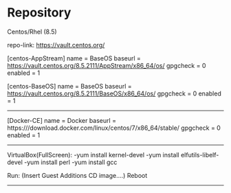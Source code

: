 # Repository

Centos/Rhel (8.5)

repo-link: https://vault.centos.org/

[centos-AppStream]
name = BaseOS
baseurl = https://vault.centos.org/8.5.2111/AppStream/x86_64/os/
gpgcheck = 0
enabled = 1

[centos-BaseOS]
name = BaseOS
baseurl = https://vault.centos.org/8.5.2111/BaseOS/x86_64/os/
gpgcheck = 0
enabled = 1

*************************************************************************************************************************************************

[Docker-CE]
name = Docker
baseurl = https:///download.docker.com/linux/centos/7/x86_64/stable/
gpgcheck = 0
enabled = 1

*************************************************************************************************************************************************

VirtualBox(FullScreen):
    -yum install kernel-devel
    -yum install elfutils-libelf-devel
    -yum install perl
    -yum install gcc
    
Run: (Insert Guest Additions CD image....)
Reboot
    
**************************************************************************************************************************************************



